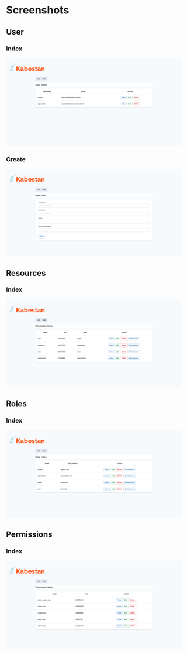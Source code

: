 # Screenshots

## User

### Index

<img src="img/user_index.png" width="480">

### Create

<img src="img/new_user.png" width="480">

## Resources

### Index

<img src="img/resource_index.png" width="480">

## Roles

### Index

<img src="img/role_index.png" width="480">

## Permissions

### Index

<img src="img/permission_index.png" width="480">
